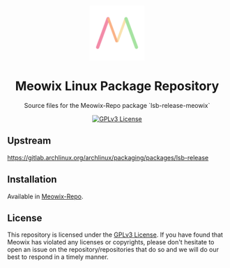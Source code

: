 <p align="center">
<img src="https://github.com/Meowix-Linux/Meowix-ISO/blob/main/assets/meowix.svg?raw=true" width=25% height=25%>
</p>

<h1 align="center">Meowix Linux Package Repository</h1>

<p align="center">Source files for the Meowix-Repo package `lsb-release-meowix`</p>

<p align="center">
<a href="https://www.gnu.org/licenses/gpl-3.0.en.html"><img alt="GPLv3 License" src="https://img.shields.io/badge/License-GPLv3-red.svg"></a>
</p>

## Upstream
https://gitlab.archlinux.org/archlinux/packaging/packages/lsb-release

## Installation
Available in [Meowix-Repo](https://github.com/Meowix-Linux/Meowix-Repo).

## License
This repository is licensed under the [GPLv3 License](https://www.gnu.org/licenses/gpl-3.0.en.html). If you have found that Meowix has violated any licenses or copyrights, please don't hesitate to open an issue on the repository/repositories that do so and we will do our best to respond in a timely manner.
